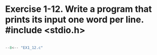 # Exercise 1-12. Write a program that prints its input one word per line. #include <stdio.h>

``` c

--8<-- "EX1_12.c"

```

